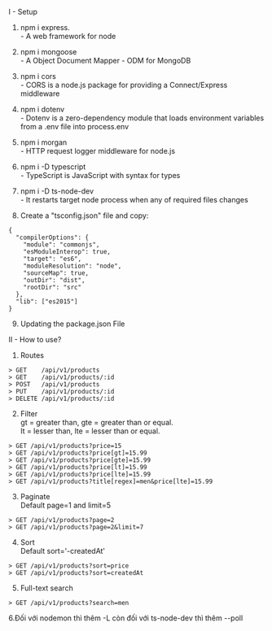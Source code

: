 I - Setup
  1. npm i express.    
    - A web framework for node

  2. npm i mongoose      
    - A Object Document Mapper - ODM for MongoDB

  3. npm i cors      
    - CORS is a node.js package for providing a Connect/Express middleware

  4. npm i dotenv         
    - Dotenv is a zero-dependency module that loads environment variables from a .env file into process.env

  5. npm i morgan         
    - HTTP request logger middleware for node.js

  6. npm i -D typescript       
    - TypeScript is JavaScript with syntax for types

  7. npm i -D ts-node-dev       
    - It restarts target node process when any of required files changes

  8. Create a "tsconfig.json" file and copy:     
  
    {
      "compilerOptions": {
        "module": "commonjs",
        "esModuleInterop": true,
        "target": "es6",
        "moduleResolution": "node",
        "sourceMap": true,
        "outDir": "dist",
        "rootDir": "src"
      },
      "lib": ["es2015"]
    }

  9. Updating the package.json File

II - How to use?
  1. Routes  

    > GET    /api/v1/products
    > GET    /api/v1/products/:id
    > POST   /api/v1/products
    > PUT    /api/v1/products/:id
    > DELETE /api/v1/products/:id

  2. Filter        
    gt = greater than, gte = greater than or equal.       
    lt = lesser than, lte = lesser than or equal.    
    
    > GET /api/v1/products?price=15
    > GET /api/v1/products?price[gt]=15.99
    > GET /api/v1/products?price[gte]=15.99
    > GET /api/v1/products?price[lt]=15.99
    > GET /api/v1/products?price[lte]=15.99
    > GET /api/v1/products?title[regex]=men&price[lte]=15.99

  3. Paginate               
    Default page=1 and limit=5    
    
    > GET /api/v1/products?page=2
    > GET /api/v1/products?page=2&limit=7

  4. Sort       
    Default sort='-createdAt'         
    
    > GET /api/v1/products?sort=price
    > GET /api/v1/products?sort=createdAt

  5. Full-text search    
  
    > GET /api/v1/products?search=men

  6.Đối với nodemon thì thêm -L còn đối với ts-node-dev thì thêm --poll